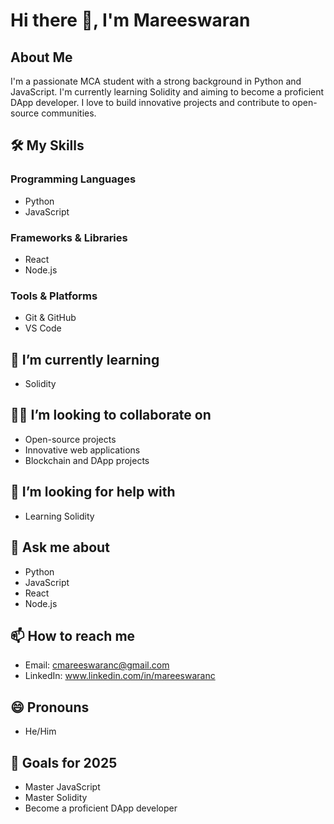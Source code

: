 # Hi there 👋, I'm Mareeswaran

## About Me
I'm a passionate MCA student with a strong background in Python and JavaScript. I'm currently learning Solidity and aiming to become a proficient DApp developer. I love to build innovative projects and contribute to open-source communities.

## 🛠️ My Skills

### Programming Languages
- Python
- JavaScript

### Frameworks & Libraries
- React
- Node.js

### Tools & Platforms
- Git & GitHub
- VS Code

## 🌱 I’m currently learning
- Solidity

## 👨‍💻 I’m looking to collaborate on
- Open-source projects
- Innovative web applications
- Blockchain and DApp projects

## 🤔 I’m looking for help with
- Learning Solidity

## 💬 Ask me about
- Python
- JavaScript
- React
- Node.js

## 📫 How to reach me
- Email: cmareeswaranc@gmail.com
- LinkedIn: www.linkedin.com/in/mareeswaranc

## 😄 Pronouns
- He/Him

## 🎯 Goals for 2025
- Master JavaScript
- Master Solidity
- Become a proficient DApp developer
